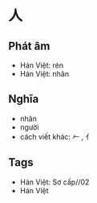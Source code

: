 # 人

## Phát âm
* Hán Việt: rén
* Hán Việt: nhân

## Nghĩa
* nhân
* người
* cách viết khác: 𠂉 , 亻

## Tags
* Hán Việt: Sơ cấp//02
* Hán Việt

<script>window.HANZI_FIELD='人';</script>